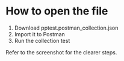 # How to open the file
1. Download pptest.postman_collection.json
2. Import it to Postman
3. Run the collection test

Refer to the screenshot for the clearer steps.

